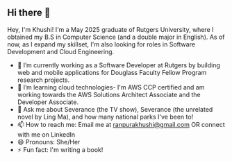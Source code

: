 ## Hi there 👋

Hey, I'm Khushi! I'm a May 2025 graduate of Rutgers University, where I obtained my B.S in Computer Science (and a double major in English). As of now, as I expand my skillset, I'm also looking for roles in Software Development and Cloud Engineering.   

- 🔭 I’m currently working as a Software Developer at Rutgers by building web and mobile applications for Douglass Faculty Fellow Program research projects. 
- 🌱 I’m learning cloud technologies- I'm AWS CCP certified and am working towards the AWS Solutions Architect Associate and the Developer Associate. 
- 💬 Ask me about Severance (the TV show), Severance (the unrelated novel by Ling Ma), and how many national parks I've been to!
- 📫 How to reach me: Email me at ranpurakhushi@gmail.com OR connect with me on LinkedIn
- 😄 Pronouns: She/Her
- ⚡ Fun fact: I'm writing a book!

